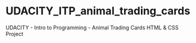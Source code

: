 # UDACITY_ITP_animal_trading_cards
UDACITY - Intro to Programming - Animal Trading Cards HTML &amp; CSS Project

